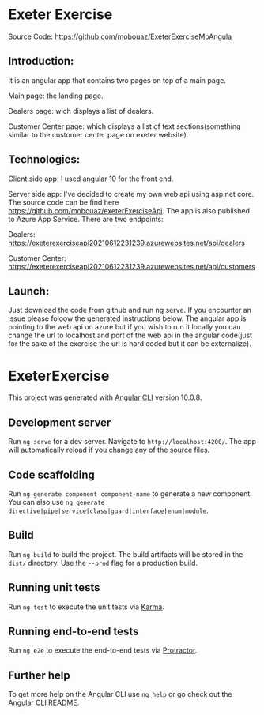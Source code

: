 # Exeter Exercise
 Source Code: https://github.com/mobouaz/ExeterExerciseMoAngula
## Introduction:

It is an angular app that contains two pages on top of a main page.

Main page: the landing page.

Dealers page: wich displays a list of dealers.

Customer Center page: which displays a list of text sections(something similar to the customer center page on exeter website).

## Technologies:

Client side app: I used angular 10 for the front end.

Server side app: I've decided to create my own web api using asp.net core. The source code can be find here https://github.com/mobouaz/exeterExerciseApi. The app is also published to Azure App Service. There are two endpoints:

Dealers: https://exeterexerciseapi20210612231239.azurewebsites.net/api/dealers

Customer Center: https://exeterexerciseapi20210612231239.azurewebsites.net/api/customers

## Launch:

Just download the code from github and run ng serve. If you encounter an issue please foloow the generated instructions below. The angular app is pointing to the web api on azure but if you wish to run it locally you can change the url to localhost and port of the web api in the angular code(just for the sake of the exercise the url is hard coded but it can be externalize).










# ExeterExercise

This project was generated with [Angular CLI](https://github.com/angular/angular-cli) version 10.0.8.

## Development server

Run `ng serve` for a dev server. Navigate to `http://localhost:4200/`. The app will automatically reload if you change any of the source files.

## Code scaffolding

Run `ng generate component component-name` to generate a new component. You can also use `ng generate directive|pipe|service|class|guard|interface|enum|module`.

## Build

Run `ng build` to build the project. The build artifacts will be stored in the `dist/` directory. Use the `--prod` flag for a production build.

## Running unit tests

Run `ng test` to execute the unit tests via [Karma](https://karma-runner.github.io).

## Running end-to-end tests

Run `ng e2e` to execute the end-to-end tests via [Protractor](http://www.protractortest.org/).

## Further help

To get more help on the Angular CLI use `ng help` or go check out the [Angular CLI README](https://github.com/angular/angular-cli/blob/master/README.md).
